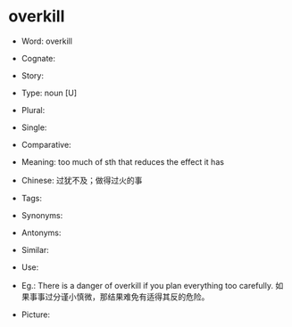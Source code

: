 # overkill

- Word: overkill
- Cognate: 
- Story: 

- Type: noun [U]
- Plural: 
- Single: 
- Comparative: 
- Meaning: too much of sth that reduces the effect it has
- Chinese: 过犹不及；做得过火的事
- Tags: 
- Synonyms: 
- Antonyms: 
- Similar: 
- Use: 
- Eg.: There is a danger of overkill if you plan everything too carefully. 如果事事过分谨小慎微，那结果难免有适得其反的危险。
- Picture: 

